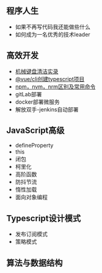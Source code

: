 <!--
 * @FileName: My file
 * @Author: Leinov
 * @Date: 2019-07-29 21:06:32
 * @LastEditTime: 2019-12-04 13:38:11
 * @Description: description your file
 * @FilePath: \Blog\README.md
 -->

## 程序人生
* 如果不再写代码我还能做些什么
* 如何成为一名优秀的技术leader
## 高效开发
* [机械键盘清洁实录](https://github.com/leinov/Blog/issues/1)
* [@vue/cli创建typescript项目](https://github.com/leinov/Blog/issues/2)
* [npm，nvm，nrm区别及常用命令](https://github.com/leinov/Blog/issues/3)
* gitLab部署
* docker部署微服务
* 解放双手-jenkins自动部署
## JavaScript高级
* defineProperty
* this
* 闭包
* 柯里化
* 高阶函数
* 防抖节流
* 惰性加载
* 面向对象编程

## Typescript设计模式
* 发布订阅模式
* 策略模式

## 算法与数据结构
